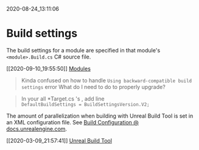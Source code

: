 2020-08-24_13:11:06

# Build settings

The build settings for a module are specified in that module's `<module>.Build.cs` C# source file.

[[2020-09-10_19:55:50]] [Modules](./Modules.md)  

> Kinda confused on how to handle `Using backward-compatible build settings` error 
> What do I need to do to properly upgrade?

> In your all *Target.cs 's , add line  
> `DefaultBuildSettings = BuildSettingsVersion.V2;`



The amount of parallelization when building with Unreal Build Tool is set in an XML configuration file.
See [Build Configuration @ docs.unrealengine.com](https://docs.unrealengine.com/en-US/ProductionPipelines/BuildTools/UnrealBuildTool/BuildConfiguration/index.html).

[[2020-03-09_21:57:41]] [Unreal Build Tool](./Unreal%20Build%20Tool.md)  

